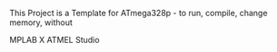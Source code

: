 This Project is a Template for ATmega328p - to run, compile, change memory, without

MPLAB X
ATMEL Studio

